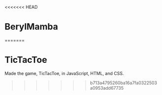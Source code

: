 <<<<<<< HEAD
# BerylMamba
=======
# TicTacToe

Made the game, TicTacToe, in JavaScript, HTML, and CSS.
>>>>>>> b713a4795260ba16a7fa0322503a0953add67735
